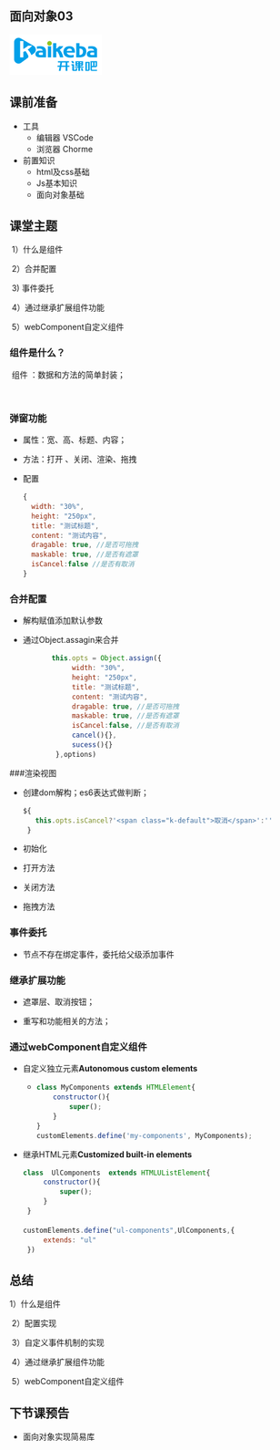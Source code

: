 ## 面向对象03

<img src="./assets/logo.png" />

## 课前准备

- 工具
  - 编辑器 VSCode
  - 浏览器 Chorme
- 前置知识
  - html及css基础
  - Js基本知识
  - 面向对象基础

## 课堂主题

​    1）什么是组件

​	2）合并配置

​	3)   事件委托

​	4）通过继承扩展组件功能

​	5）webComponent自定义组件



### 组件是什么？

​	 组件 ：数据和方法的简单封装；

​	

### 弹窗功能

- 属性：宽、高、标题、内容；
- 方法：打开 、关闭、渲染、拖拽

- 配置

  ```js
  {
  	width: "30%",
  	height: "250px",
  	title: "测试标题",
  	content: "测试内容",
  	dragable: true, //是否可拖拽
  	maskable: true, //是否有遮罩
  	isCancel:false //是否有取消
  }
  ```

  

### 合并配置

- 解构赋值添加默认参数

- 通过Object.assagin来合并

  ```js
         this.opts = Object.assign({
              width: "30%",
              height: "250px",
              title: "测试标题",
              content: "测试内容",
              dragable: true, //是否可拖拽
              maskable: true, //是否有遮罩
              isCancel:false, //是否有取消
              cancel(){},
              sucess(){}
          },options)
  ```

  

###渲染视图

- 创建dom解构；es6表达式做判断；

  ```js
  ${
     this.opts.isCancel?'<span class="k-default">取消</span>':''
   }
  ```

- 初始化

- 打开方法

- 关闭方法

- 拖拽方法

### 事件委托

- 节点不存在绑定事件，委托给父级添加事件

### 继承扩展功能

- 遮罩层、取消按钮；

- 重写和功能相关的方法；

### 通过webComponent自定义组件

- 自定义独立元素**Autonomous custom elements** 

  - ```js
    class MyComponents extends HTMLElement{
        constructor(){
            super();
        }
    }
    customElements.define('my-components', MyComponents);
    ```

- 继承HTML元素**Customized built-in elements**

  ```js
  class  UlComponents  extends HTMLUListElement{
       constructor(){
           super();
       }
   }
  
  customElements.define("ul-components",UlComponents,{
       extends: "ul"
   })
  ```


## 总结

   1）什么是组件

​	2）配置实现

​	3）自定义事件机制的实现

​	4）通过继承扩展组件功能

​	5）webComponent自定义组件

## 下节课预告

-  面向对象实现简易库





